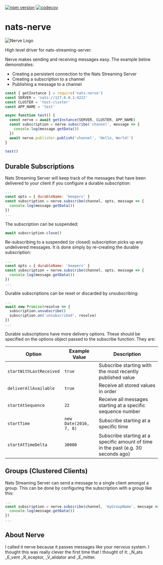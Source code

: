 [![npm version](https://badge.fury.io/js/nats-nerve.svg)](https://badge.fury.io/js/nats-nerve)
[![codecov](https://codecov.io/gh/KualiCo/nats-nerve/branch/master/graph/badge.svg)](https://codecov.io/gh/KualiCo/nats-nerve)

# nats-nerve
![Nerve Logo](https://cdn.rawgit.com/KualiCo/nats-nerve/18537028/nerve.svg "Nerve Logo")


High level driver for nats-streaming-server.

Nerve makes sending and receiving messages easy. The example below demonstrates:

* Creating a persistent connection to the Nats Streaming Server
* Creating a subscription to a channel
* Publishing a message to a channel

```js
const { getInstance } = require('nats-nerve')
const SERVER = 'nats://127.0.0.1:4222'
const CLUSTER = 'test-cluster'
const APP_NAME = 'test'

async function test() {
  const nerve = await getInstance(SERVER, CLUSTER, APP_NAME)
  const subscription = nerve.subscribe('channel', message => {
    console.log(message.getData())
  })
  await nerve.publisher.publish('channel', 'Hello, World!')
}

test()
```

## Durable Subscriptions

Nats Streaming Server will keep track of the messages that have been delivered
to your client if you configure a durable subscription:

```js
...
const opts = { durableName: 'keepers' }
const subscription = nerve.subscribe(channel, opts, message => {
  console.log(message.getData())
})
...
```

The subscription can be suspended:

```js
await subscription.close()
```

Re-subscribing to a suspended (or closed) subscription picks up any undelivered
messages. It is done simply by re-creating the durable subscription:

```js
...
const opts = { durableName: 'keepers' }
const subscription = nerve.subscribe(channel, opts, message => {
  console.log(message.getData())
})
...
```

Durable subscriptions can be reset or discarded by unsubscribing:

```js
...
await new Promise(resolve => {
  subscription.unsubscribe()
  subscription.on('unsubscribed', resolve)
})
...
```

Durable subscriptions have more delivery options. These should be specified on
the options object passed to the subscribe function. They are:

| Option                  | Example Value          | Description                                                                       |
| ----------------------- | ---------------------- | --------------------------------------------------------------------------------- |
| `startWithLastReceived` | `true`                 | Subscribe starting with the most recently published value                         |
| `deliverAllAvailable`   | `true`                 | Receive all stored values in order                                                |
| `startAtSequence`       | `22`                   | Receive all messages starting at a specific sequence number                       |
| `startTime`             | `new Date(2016, 7, 8)` | Subscribe starting at a specific time                                             |
| `startAtTimeDelta`      | `30000`                | Subscribe starting at a specific amount of time in the past (e.g. 30 seconds ago) |

## Groups (Clustered Clients)

Nats Streaming Server can send a message to a single client amongst a group.
This can be done by configuring the subscription with a group like this:

```js
...
const subscription = nerve.subscribe(channel, 'myGroupName', message => {
  console.log(message.getData())
})
...
```

## About Nerve

I called it nerve because it passes messages like your nervous system. I thought
this was really clever the first time that I thought of it: \_N_ats \_E_vent
\_R_eceptor, \_V_alidator and \_E_mitter.
